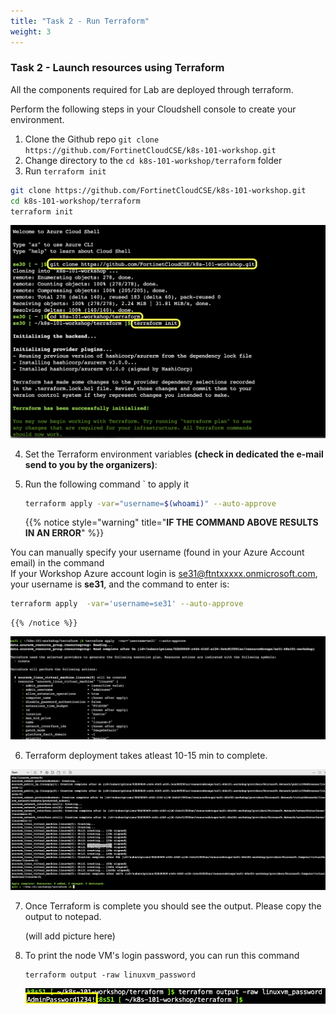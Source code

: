 ```yaml
---
title: "Task 2 - Run Terraform"
weight: 3
---
```


### Task 2 - Launch resources using Terraform

All the components required for Lab are deployed through terraform. 


Perform the following steps in your Cloudshell console to create your environment.

1. Clone the Github repo `git clone https://github.com/FortinetCloudCSE/k8s-101-workshop.git`
2. Change directory to the `cd k8s-101-workshop/terraform` folder
3. Run `terraform init`

```sh
git clone https://github.com/FortinetCloudCSE/k8s-101-workshop.git
cd k8s-101-workshop/terraform
terraform init
```

![lab11](../../images/terraform1.png)


4. Set the Terraform environment variables **(check in dedicated the e-mail send to you by the organizers)**:
    
5. Run the following command ` to apply it

    ```sh
   terraform apply -var="username=$(whoami)" --auto-approve
    ```

    {{% notice style="warning" title="**IF THE COMMAND ABOVE RESULTS IN AN ERROR**" %}} 

You can manually specify your username (found in your Azure Account email) in the command  
If your Workshop Azure account login is se31@ftntxxxxx.onmicrosoft.com, your username is **se31**, and the command to enter is:

```sh
terraform apply  -var='username=se31' --auto-approve
```
    
    {{% /notice %}} 


![lab12](../../images/terraform2.png)
    
6. Terraform deployment takes atleast 10-15 min to complete.

![lab13](../../images/terraformoutput.png)

7. Once Terraform is complete you should see the output. Please copy the output to notepad.

    (will add picture here)

8. To print the node VM's login password, you can run this command 

   ```
   terraform output -raw linuxvm_password
   ```

    ![](linux_passwd.png)
